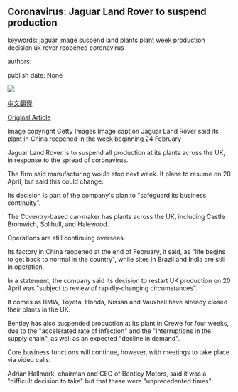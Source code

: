 ## Coronavirus: Jaguar Land Rover to suspend production

keywords: jaguar image suspend land plants plant week production decision uk rover reopened coronavirus

authors: 

publish date: None

![](https://ichef.bbci.co.uk/news/1024/branded_news/1514E/production/_110605368_28c32231-aa31-48c0-80e1-401e2df2b678.jpg)

[中文翻译](Coronavirus%3A%20Jaguar%20Land%20Rover%20to%20suspend%20production_zh.md)

[Original Article](https://www.bbc.com/news/uk-england-51974742)

Image copyright Getty Images Image caption Jaguar Land Rover said its plant in China reopened in the week beginning 24 February

Jaguar Land Rover is to suspend all production at its plants across the UK, in response to the spread of coronavirus.

The firm said manufacturing would stop next week. It plans to resume on 20 April, but said this could change.

Its decision is part of the company's plan to "safeguard its business continuity".

The Coventry-based car-maker has plants across the UK, including Castle Bromwich, Solihull, and Halewood.

Operations are still continuing overseas.

Its factory in China reopened at the end of February, it said, as "life begins to get back to normal in the country", while sites in Brazil and India are still in operation.

In a statement, the company said its decision to restart UK production on 20 April was "subject to review of rapidly-changing circumstances".

It comes as BMW, Toyota, Honda, Nissan and Vauxhall have already closed their plants in the UK.

Bentley has also suspended production at its plant in Crewe for four weeks, due to the "accelerated rate of infection" and the "interruptions in the supply chain", as well as an expected "decline in demand".

Core business functions will continue, however, with meetings to take place via video calls.

Adrian Hallmark, chairman and CEO of Bentley Motors, said it was a "difficult decision to take" but that these were "unprecedented times".